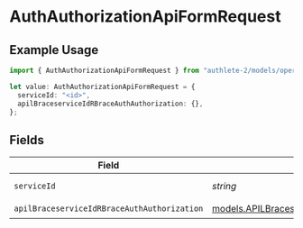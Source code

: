 # AuthAuthorizationApiFormRequest

## Example Usage

```typescript
import { AuthAuthorizationApiFormRequest } from "authlete-2/models/operations";

let value: AuthAuthorizationApiFormRequest = {
  serviceId: "<id>",
  apilBraceserviceIdRBraceAuthAuthorization: {},
};
```

## Fields

| Field                                                                                                         | Type                                                                                                          | Required                                                                                                      | Description                                                                                                   |
| ------------------------------------------------------------------------------------------------------------- | ------------------------------------------------------------------------------------------------------------- | ------------------------------------------------------------------------------------------------------------- | ------------------------------------------------------------------------------------------------------------- |
| `serviceId`                                                                                                   | *string*                                                                                                      | :heavy_check_mark:                                                                                            | A service ID.                                                                                                 |
| `apilBraceserviceIdRBraceAuthAuthorization`                                                                   | [models.APILBraceserviceIdRBraceAuthAuthorization](../../models/apilbraceserviceidrbraceauthauthorization.md) | :heavy_check_mark:                                                                                            | N/A                                                                                                           |